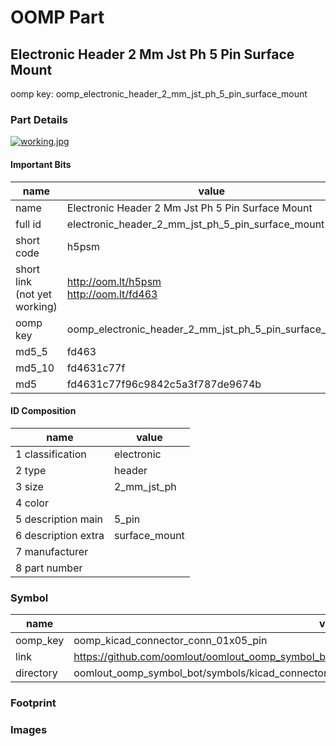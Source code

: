 # OOMP Part  
## Electronic Header 2 Mm Jst Ph 5 Pin Surface Mount  
  
oomp key: oomp_electronic_header_2_mm_jst_ph_5_pin_surface_mount  
  
### Part Details  
  
[![working.jpg](working_600.jpg)](working.jpg)  
  
#### Important Bits  
| name | value | 
| --- | --- | 
| name | Electronic Header 2 Mm Jst Ph 5 Pin Surface Mount | 
| full id | electronic_header_2_mm_jst_ph_5_pin_surface_mount | 
| short code | h5psm | 
| short link<br>(not yet working) | http://oom.lt/h5psm<br>http://oom.lt/fd463 | 
| oomp key | oomp_electronic_header_2_mm_jst_ph_5_pin_surface_mount | 
| md5_5 | fd463 | 
| md5_10 | fd4631c77f | 
| md5 | fd4631c77f96c9842c5a3f787de9674b | 
#### ID Composition  
| name | value | 
| --- | --- | 
| 1 classification | electronic | 
| 2 type | header | 
| 3 size | 2_mm_jst_ph | 
| 4 color |  | 
| 5 description main | 5_pin | 
| 6 description extra | surface_mount | 
| 7 manufacturer |  | 
| 8 part number |  | 
### Symbol  
| name | value | 
| --- | --- | 
| oomp_key | oomp_kicad_connector_conn_01x05_pin | 
| link | https://github.com/oomlout/oomlout_oomp_symbol_bot/tree/main/symbols/kicad_connector_conn_01x05_pin | 
| directory | oomlout_oomp_symbol_bot/symbols/kicad_connector_conn_01x05_pin//working/working.kicad_sym | 
### Footprint  
### Images  
